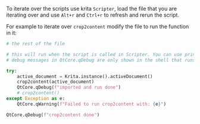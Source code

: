 To iterate over the scripts use krita `Scripter`, load the file that you are iterating over and use `Alt+r` and `Ctrl+r` to refresh and rerun the script.

For example to iterate over `crop2content` modify the file to run the function in it:
```python
# the rest of the file

# this will run when the script is called in Scripter. You can use prints to see the output in Scripter
# debug messages in QtCore.qDebug are only shown in the shell that runs krita.

try:
    active_document = Krita.instance().activeDocument()
    crop2content(active_document)
    QtCore.qDebug(f"imported and run done")
    # crop2content()
except Exception as e:
    QtCore.qWarning(f"Failed to run crop2content with: {e}")

QtCore.qDebug(f"crop2content done")


```
